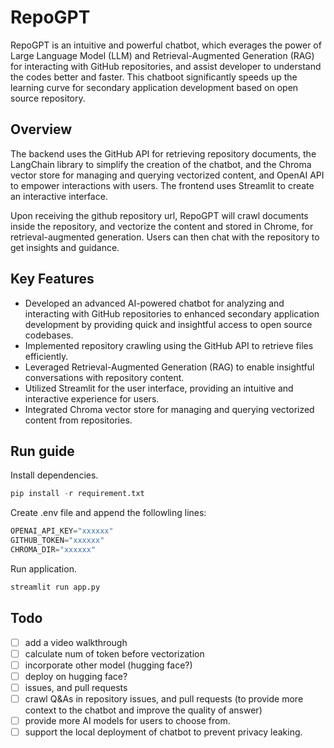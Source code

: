 # RepoGPT

RepoGPT is an intuitive and powerful chatbot, which everages the power of Large Language Model (LLM) and Retrieval-Augmented Generation (RAG) for interacting with GitHub repositories, and assist developer to understand the codes better and faster. This chatboot significantly speeds up the learning curve for secondary application development based on open source repository.

## Overview

The backend uses the GitHub API for retrieving repository documents, the LangChain library to simplify the creation of the chatbot, and the Chroma vector store for managing and querying vectorized content, and OpenAI API to empower interactions with users. The frontend uses Streamlit to create an interactive interface.

Upon receiving the github repository url, RepoGPT will crawl documents inside the repository, and vectorize the content and stored in Chrome, for retrieval-augmented generation. Users can then chat with the repository to get insights and guidance.

## Key Features

- Developed an advanced AI-powered chatbot for analyzing and interacting with GitHub repositories to enhanced secondary application development by providing quick and insightful access to open source codebases.
- Implemented repository crawling using the GitHub API to retrieve files efficiently.
- Leveraged Retrieval-Augmented Generation (RAG) to enable insightful conversations with repository content.
- Utilized Streamlit for the user interface, providing an intuitive and interactive experience for users.
- Integrated Chroma vector store for managing and querying vectorized content from repositories.

## Run guide

Install dependencies.

```python
pip install -r requirement.txt
```

Create .env file and append the followling lines:

```python
OPENAI_API_KEY="xxxxxx"
GITHUB_TOKEN="xxxxxx"
CHROMA_DIR="xxxxxx"

```

Run application.

```python
streamlit run app.py
```

## Todo

- [ ] add a video walkthrough
- [ ] calculate num of token before vectorization
- [ ] incorporate other model (hugging face?)
- [ ] deploy on hugging face?
- [ ] issues, and pull requests
- [ ] crawl Q&As in repository issues, and pull requests (to provide more context to the chatbot and improve the quality of answer)
- [ ] provide more AI models for users to choose from.
- [ ] support the local deployment of chatbot to prevent privacy leaking.
